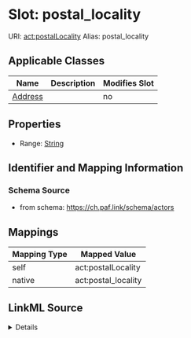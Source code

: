 

# Slot: postal_locality 



URI: [act:postalLocality](https://ch.paf.link/schema/actors/postalLocality)
Alias: postal_locality

<!-- no inheritance hierarchy -->





## Applicable Classes

| Name | Description | Modifies Slot |
| --- | --- | --- |
| [Address](Address.md) |  |  no  |






## Properties

* Range: [String](String.md)




## Identifier and Mapping Information






### Schema Source


* from schema: https://ch.paf.link/schema/actors




## Mappings

| Mapping Type | Mapped Value |
| ---  | ---  |
| self | act:postalLocality |
| native | act:postal_locality |




## LinkML Source

<details>
```yaml
name: postal-locality
from_schema: https://ch.paf.link/schema/actors
rank: 1000
slot_uri: act:postalLocality
alias: postal_locality
owner: Address
domain_of:
- Address
range: string

```
</details>